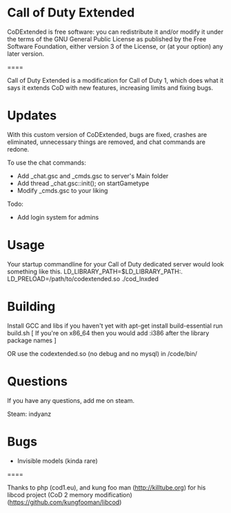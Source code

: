 # Call of Duty Extended

CoDExtended is free software: you can redistribute it and/or modify it under the terms of the GNU General Public License as published by the Free Software Foundation, either version 3 of the License, or (at your option) any later version.

====

Call of Duty Extended is a modification for Call of Duty 1, which does what it says it extends CoD with new features, increasing limits and fixing bugs. 

# Updates

With this custom version of CoDExtended, bugs are fixed, crashes are eliminated, unnecessary things are removed, and chat commands are redone.

To use the chat commands:
- Add _chat.gsc and _cmds.gsc to server's Main folder 
- Add thread _chat.gsc::init(); on startGametype
- Modify _cmds.gsc to your liking

Todo:
- Add login system for admins

# Usage

Your startup commandline for your Call of Duty dedicated server would look something like this.
LD_LIBRARY_PATH=$LD_LIBRARY_PATH:. LD_PRELOAD=/path/to/codextended.so ./cod_lnxded

# Building

Install GCC and libs if you haven't yet with
apt-get install build-essential
run build.sh
[ If you're on x86_64 then you would add :i386 after the library package names ]

OR use the codextended.so (no debug and no mysql) in /code/bin/

# Questions

If you have any questions, add me on steam.

Steam: indyanz

# Bugs

- Invisible models (kinda rare)

====

Thanks to php (cod1.eu),  and kung foo man (http://killtube.org) for his libcod project (CoD 2 memory modification) (https://github.com/kungfooman/libcod)
